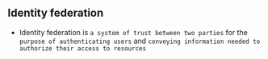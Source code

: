 ## Identity federation

- Identity federation is `a system of trust between two parties` for the `purpose of authenticating users` and `conveying information needed to authorize their access to resources`
